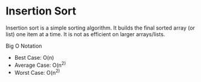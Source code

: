 # Insertion Sort

Insertion sort is a simple sorting algorithm. It builds the final sorted array (or list) one item at a time. 
It is not as efficient on larger arrays/lists. 

Big O Notation
* Best Case:    O(n)
* Average Case: O(n<sup>2)
* Worst Case:   O(n<sup>2)
